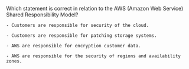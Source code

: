 Which statement is correct in relation to the AWS (Amazon Web Service) Shared Responsibility Model?

    - Customers are responsible for security of the cloud.

    - Customers are responsible for patching storage systems.

    - AWS are responsible for encryption customer data.

    - AWS are responsible for the security of regions and availability zones.